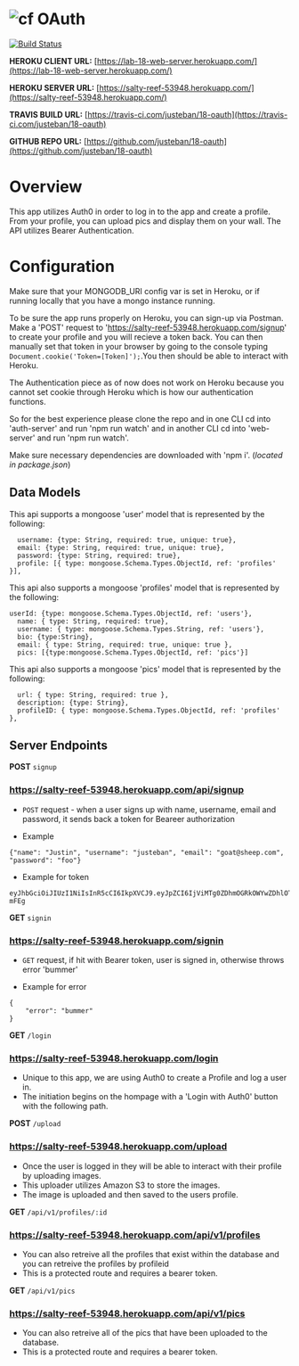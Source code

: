 ![cf](http://i.imgur.com/7v5ASc8.png) OAuth
===

[![Build Status](https://travis-ci.com/justeban/18-oauth.svg?branch=master)](https://travis-ci.com/justeban/18-oauth)

**HEROKU CLIENT URL:** [https://lab-18-web-server.herokuapp.com/](https://lab-18-web-server.herokuapp.com/)

**HEROKU SERVER URL:** [https://salty-reef-53948.herokuapp.com/](https://salty-reef-53948.herokuapp.com/)

**TRAVIS BUILD URL:** [https://travis-ci.com/justeban/18-oauth](https://travis-ci.com/justeban/18-oauth)

**GITHUB REPO URL:** [https://github.com/justeban/18-oauth](https://github.com/justeban/18-oauth) 


# Overview

This app utilizes Auth0 in order to log in to the app and create a profile. From your profile, you can upload pics and display them on your wall. The API utilizes Bearer Authentication. 

# Configuration

Make sure that your MONGODB_URI config var is set in Heroku, or if running locally that you have a mongo instance running.

To be sure the app runs properly on Heroku, you can sign-up via Postman. Make a 'POST' request to 'https://salty-reef-53948.herokuapp.com/signup' to create your profile and you will recieve a token back. You can then manually set that token in your browser by going to the console typing `Document.cookie('Token=[Token]');`.You then should be able to interact with Heroku.

The Authentication piece as of now does not work on Heroku because you cannot set cookie through Heroku which is how our authentication functions.

So for the best experience please clone the repo and in one CLI cd into 'auth-server' and run 'npm run watch' and in another CLI cd into 'web-server' and run 'npm run watch'.

Make sure necessary dependencies are downloaded with 'npm i'. (*located in package.json*)

## Data Models

This api supports a mongoose 'user' model that is represented by the following:
```const userSchema = new mongoose.Schema({
  username: {type: String, required: true, unique: true},
  email: {type: String, required: true, unique: true},
  password: {type: String, required: true},
  profile: [{ type: mongoose.Schema.Types.ObjectId, ref: 'profiles' }],

```
This api also supports a mongoose 'profiles' model that is represented by the following: 
```
userId: {type: mongoose.Schema.Types.ObjectId, ref: 'users'},
  name: { type: String, required: true},
  username: { type: mongoose.Schema.Types.String, ref: 'users'},
  bio: {type:String},
  email: { type: String, required: true, unique: true },
  pics: [{type:mongoose.Schema.Types.ObjectId, ref: 'pics'}]
```

This api also supports a mongoose 'pics' model that is represented by the following:
```
  url: { type: String, required: true },
  description: {type: String},
  profileID: { type: mongoose.Schema.Types.ObjectId, ref: 'profiles' },
```

## Server Endpoints

**POST** `signup`

### https://salty-reef-53948.herokuapp.com/api/signup
* `POST` request - when a user signs up with name, username, email and password, it sends back a token for Beareer authorization

- Example
 
 ```
 {"name": "Justin", "username": "justeban", "email": "goat@sheep.com", "password": "foo"}
 ```

- Example for token

```
eyJhbGciOiJIUzI1NiIsInR5cCI6IkpXVCJ9.eyJpZCI6IjViMTg0ZDhmOGRkOWYwZDhlOTk2MmVjMSIsImlhdCI6MTUyODMxOTM3NX0.Pzg_k06Z7wGMi83g4QCM4Nr4AAYy8pinQqlfwj-mFEg
```


**GET** `signin`

### https://salty-reef-53948.herokuapp.com/signin

* `GET` request, if hit with Bearer token, user is signed in, otherwise throws error 'bummer'


- Example for error
```
{
    "error": "bummer"
}
```

**GET** `/login`

### https://salty-reef-53948.herokuapp.com/login

- Unique to this app, we are using Auth0 to create a Profile and log a user in.
- The initiation begins on the hompage with a 'Login with Auth0' button with the following path.


**POST** `/upload`

### https://salty-reef-53948.herokuapp.com/upload

- Once the user is logged in they will be able to interact with their profile by uploading images.
- This uploader utilizes Amazon S3 to store the images.
- The image is uploaded and then saved to the users profile.

**GET** `/api/v1/profiles/:id`

### https://salty-reef-53948.herokuapp.com/api/v1/profiles

- You can also retreive all the profiles that exist within the database and you can retreive the profiles by profileid
- This is a protected route and requires a bearer token.

**GET** `/api/v1/pics`
### https://salty-reef-53948.herokuapp.com/api/v1/pics

- You can also retreive all of the pics that have been uploaded to the database.
- This is a protected route and requires a bearer token.
